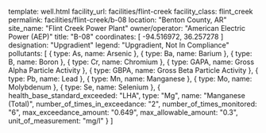 template: well.html
facility_url: facilities/flint-creek
facility_class: flint_creek
permalink: facilities/flint-creek/b-08
location: "Benton County, AR"
site_name: "Flint Creek Power Plant"
owner/operator: "American Electric Power (AEP)"
title: "B-08"
coordinates: [
  -94.516972,
  36.257278
]
designation: "Upgradient"
legend: "Upgradient, Not In Compliance"
pollutants: [
  {
    type: As,
    name: Arsenic
  },
  {
    type: Ba,
    name: Barium
  },
  {
    type: B,
    name: Boron
  },
  {
    type: Cr,
    name: Chromium
  },
  {
    type: GAPA,
    name: Gross Alpha Particle Activity
  },
  {
    type: GBPA,
    name: Gross Beta Particle Activity
  },
  {
    type: Pb,
    name: Lead
  },
  {
    type: Mn,
    name: Manganese
  },
  {
    type: Mo,
    name: Molybdenum
  },
  {
    type: Se,
    name: Selenium
  },
  {
  health_base_standard_exceeded: "LHA",
  type: "Mg",
  name: "Manganese (Total)",
  number_of_times_in_exceedance: "2",
  number_of_times_monitored: "6",
  max_exceedance_amount: "0.649",
  max_allowable_amount: "0.3",
  unit_of_measurement: "mg/l"
  }
]
